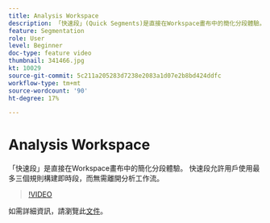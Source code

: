 ```yaml
---
title: Analysis Workspace
description: 「快速段」(Quick Segments)是直接在Workspace畫布中的簡化分段體驗。 「快速段」(Quick Segments)允許用戶使用最多三個規則構建即時段，而無需離開分析工作流。
feature: Segmentation
role: User
level: Beginner
doc-type: feature video
thumbnail: 341466.jpg
kt: 10029
source-git-commit: 5c211a205283d7238e2083a1d07e2b8bd424ddfc
workflow-type: tm+mt
source-wordcount: '90'
ht-degree: 17%

---
```



# Analysis Workspace

「快速段」是直接在Workspace畫布中的簡化分段體驗。 快速段允許用戶使用最多三個規則構建即時段，而無需離開分析工作流。

>[!VIDEO](https://video.tv.adobe.com/v/341466/?quality=12&learn=on)

如需詳細資訊，請瀏覽此[文件](https://experienceleague.adobe.com/docs/analytics/analyze/analysis-workspace/components/segments/quick-segments.html?lang=zh-Hant)。
